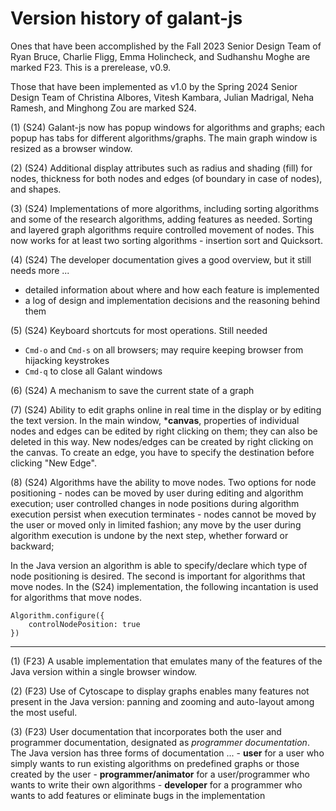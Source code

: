 # Version history of galant-js

Ones that have been accomplished by the Fall 2023 Senior Design Team of Ryan Bruce, Charlie Fligg, Emma Holincheck, and Sudhanshu Moghe are marked F23. This is a prerelease, v0.9.

Those that have been implemented as v1.0 by the Spring 2024 Senior Design Team of Christina Albores, Vitesh Kambara, Julian Madrigal, Neha Ramesh, and Minghong Zou are marked S24.

(1) (S24) Galant-js now has popup windows for algorithms and graphs; each popup has tabs for different algorithms/graphs. The main graph window is resized as a browser window.

(2) (S24) Additional display attributes such as radius and shading (fill) for nodes, thickness for both nodes and edges (of boundary in case of nodes), and shapes.

(3) (S24) Implementations of more algorithms, including sorting algorithms and some of the research algorithms, adding features as needed. Sorting and layered graph algorithms require controlled movement of nodes. This now works for at least two sorting algorithms - insertion sort and Quicksort.

(4) (S24) The developer documentation gives a good overview, but it still needs more ...
- detailed information about where and how each feature is implemented
- a log of design and implementation decisions and the reasoning behind them

(5) (S24) Keyboard shortcuts for most operations. Still needed
- `Cmd-o` and `Cmd-s` on all browsers; may require keeping browser from hijacking keystrokes
- `Cmd-q` to close all Galant windows

(6) (S24) A mechanism to save the current state of a graph

(7) (S24) Ability to edit graphs online in real time in the display or by editing the text version. In the main window, ***canvas**, properties of individual nodes and edges can be edited by right clicking on them; they can also be deleted in this way. New nodes/edges can be created by right clicking on the canvas. To create an edge, you have to specify the destination before clicking "New Edge".

(8) (S24) Algorithms have the ability to move nodes. Two options for node positioning
    - nodes can be moved by user during editing and algorithm execution; user controlled changes in node positions during algorithm execution persist when execution terminates
    - nodes cannot be moved by the user or moved only in limited fashion; any move by the user during algorithm execution is undone by the next step, whether forward or backward; 

In the Java version an algorithm is able to specify/declare which type of node positioning is desired. The second is important for algorithms that move nodes. In the (S24) implementation, the following incantation is used for algorithms that move nodes.
```
Algorithm.configure({
    controlNodePosition: true
})
```

-------------------------

(1) (F23) A usable implementation that emulates many of the features of the Java version within a single browser window.

(2) (F23) Use of Cytoscape to display graphs enables many features not present in the Java version: panning and zooming and auto-layout among the most useful.

(3) (F23) User documentation that incorporates both the user and programmer documentation, designated as *programmer documentation*. The Java version has three forms of documentation ...
    - **user** for a user who simply wants to run existing algorithms on predefined graphs or those created by the user
    - **programmer/animator** for a user/programmer who wants to write their own algorithms
    - **developer** for a programmer who wants to add features or eliminate bugs in the implementation
